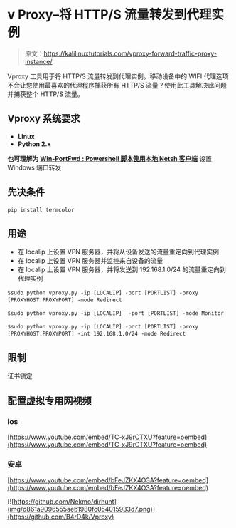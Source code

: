 # v Proxy–将 HTTP/S 流量转发到代理实例

> 原文：<https://kalilinuxtutorials.com/vproxy-forward-traffic-proxy-instance/>

Vproxy 工具用于将 HTTP/S 流量转发到代理实例。移动设备中的 WIFI 代理选项不会让您使用最喜欢的代理程序捕获所有 HTTP/S 流量？使用此工具解决此问题并捕获整个 HTTP/S 流量。

## **Vproxy 系统要求**

*   **Linux**
*   **Python 2.x**

**也可理解为 [Win-PortFwd : Powershell 脚本使用本地 Netsh 客户端](https://kalilinuxtutorials.com/win-portfwd/)** 设置 Windows 端口转发

## **先决条件**

```
pip install termcolor
```

## **用途**

*   在 localip 上设置 VPN 服务器，并将从设备发送的流量重定向到代理实例
*   在 localip 上设置 VPN 服务器并监控来自设备的流量
*   在 localip 上设置 VPN 服务器，并将发送到 192.168.1.0/24 的流量重定向到代理实例

```
$sudo python vproxy.py -ip [LOCALIP] -port [PORTLIST] -proxy [PROXYHOST:PROXYPORT] -mode Redirect
```

```
$sudo python vproxy.py -ip [LOCALIP]  -port [PORTLIST] -mode Monitor
```

```
$sudo python vproxy.py -ip [LOCALIP] -port [PORTLIST] -proxy [PROXYHOST:PROXYPORT] -int 192.168.1.0/24 -mode Redirect
```

## **限制**

证书锁定

## **配置虚拟专用网视频**

### ios

[https://www.youtube.com/embed/TC-xJ9rCTXU?feature=oembed](https://www.youtube.com/embed/TC-xJ9rCTXU?feature=oembed)

### **安卓**

[https://www.youtube.com/embed/bFeJZKX4O3A?feature=oembed](https://www.youtube.com/embed/bFeJZKX4O3A?feature=oembed)

[![https://github.com/Nekmo/dirhunt](img/d861a9096555aeb1980fc054015933d7.png)](https://github.com/B4rD4k/Vproxy)